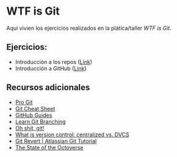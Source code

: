 # WTF is Git

Aquí vivien los ejercicios realizados en la plática/taller _WTF is Git_.

## Ejercicios:
- Introducción a los repos ([Link](./repo-basics.sh))
- Introducción a GitHub ([Link](./github-basics.sh))

## Recursos adicionales
- [Pro Git](https://git-scm.com/book/en/v2)
- [Git Cheat Sheet](https://services.github.com/on-demand/downloads/github-git-cheat-sheet.pdf)
- [GitHub Guides](https://guides.github.com/)
- [Learn Git Branching](https://learngitbranching.js.org/)
- [Oh shit, git!](https://ohshitgit.com/)
- [What is version control: centralized vs. DVCS](https://www.atlassian.com/blog/software-teams/version-control-centralized-dvcs)
- [Git Revert | Atlassian Git Tutorial](https://www.atlassian.com/git/tutorials/undoing-changes/git-revert)
- [The State of the Octoverse](https://octoverse.github.com)
